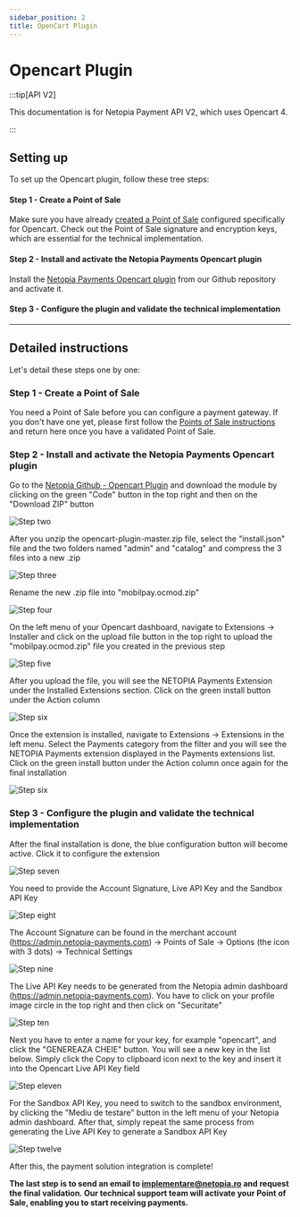```yaml
---
sidebar_position: 2
title: OpenCart Plugin
---
```


# Opencart Plugin

:::tip[API V2]

This documentation is for Netopia Payment API V2, which uses Opencart 4.

:::

## Setting up

To set up the Opencart plugin, follow these tree steps:

#### Step 1 - Create a Point of Sale

Make sure you have already [created a Point of Sale](/docs/get-started/03-point-of-sale.md) configured specifically for Opencart. Check out the Point of Sale signature and encryption keys, which are essential for the technical implementation.

#### Step 2 - Install and activate the Netopia Payments Opencart plugin

Install the [Netopia Payments Opencart plugin](https://github.com/netopiapayments/opencart-plugin) from our Github repository and activate it.

#### Step 3 - Configure the plugin and validate the technical implementation

---

## Detailed instructions

Let's detail these steps one by one:

### Step 1 - Create a Point of Sale

You need a Point of Sale before you can configure a payment gateway. If you don't have one yet, please first follow the [Points of Sale instructions](/docs/get-started/03-point-of-sale.md) and return here once you have a validated Point of Sale.

### Step 2 - Install and activate the Netopia Payments Opencart plugin

Go to the [Netopia Github - Opencart Plugin](https://github.com/netopiapayments/opencart-plugin) and download the module by clicking on the green "Code" button in the top right and then on the "Download ZIP" button

![Step two](../../static/img/opencart/opencart-plugin-1.png)

After you unzip the opencart-plugin-master.zip file, select the "install.json" file and the two folders named "admin" and "catalog" and compress the 3 files into a new .zip

![Step three](../../static/img/opencart/opencart-plugin-2.png)

Rename the new .zip file into "mobilpay.ocmod.zip"

![Step four](../../static/img/opencart/opencart-plugin-3.png)

On the left menu of your Opencart dashboard, navigate to Extensions -> Installer and click on the upload file button in the top right to upload the "mobilpay.ocmod.zip" file you created in the previous step

![Step five](../../static/img/opencart/opencart-plugin-4.png)

After you upload the file, you will see the NETOPIA Payments Extension under the Installed Extensions section. Click on the green install button under the Action column

![Step six](../../static/img/opencart/opencart-plugin-5.png)

Once the extension is installed, navigate to Extensions -> Extensions in the left menu. Select the Payments category from the filter and you will see the NETOPIA Payments extension displayed in the Payments extensions list. Click on the green install button under the Action column once again for the final installation

![Step six](../../static/img/opencart/opencart-plugin-6.png)

### Step 3 - Configure the plugin and validate the technical implementation

After the final installation is done, the blue configuration button will become active. Click it to configure the extension

![Step seven](../../static/img/opencart/opencart-plugin-7.png)

You need to provide the Account Signature, Live API Key and the Sandbox API Key

![Step eight](../../static/img/opencart/opencart-plugin-8.png)

The Account Signature can be found in the merchant account (https://admin.netopia-payments.com) → Points of Sale → Options (the icon with 3 dots) → Technical Settings

![Step nine](../../static/img/opencart/opencart-plugin-10.png)

The Live API Key needs to be generated from the Netopia admin dashboard (https://admin.netopia-payments.com). You have to click on your profile image circle in the top right and then click on "Securitate"

![Step ten](../../static/img/opencart/opencart-plugin-9.png)

Next you have to enter a name for your key, for example "opencart", and click the "GENEREAZA CHEIE" button. You will see a new key in the list below. Simply click the Copy to clipboard icon next to the key and insert it into the Opencart Live API Key field

![Step eleven](../../static/img/opencart/opencart-plugin-11.png)

For the Sandbox API Key, you need to switch to the sandbox environment, by clicking the "Mediu de testare" button in the left menu of your Netopia admin dashboard. After that, simply repeat the same process from generating the Live API Key to generate a Sandbox API Key

![Step twelve](../../static/img/opencart/opencart-plugin-12.png)

After this, the payment solution integration is complete!

**The last step is to send an email to implementare@netopia.ro and request the final validation. Our technical support team will activate your Point of Sale, enabling you to start receiving payments.**